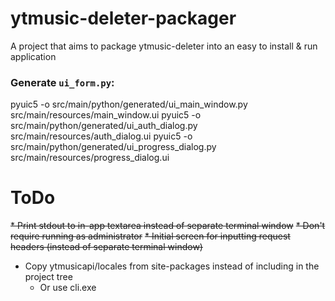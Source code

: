 # ytmusic-deleter-packager
A project that aims to package ytmusic-deleter into an easy to install &amp; run application

### Generate `ui_form.py`:
pyuic5 -o src/main/python/generated/ui_main_window.py src/main/resources/main_window.ui
pyuic5 -o src/main/python/generated/ui_auth_dialog.py src/main/resources/auth_dialog.ui
pyuic5 -o src/main/python/generated/ui_progress_dialog.py src/main/resources/progress_dialog.ui

# ToDo
~~* Print stdout to in-app textarea instead of separate terminal window~~
~~* Don't require running as administrator~~
~~* Initial screen for inputting request headers (instead of separate terminal window)~~
* Copy ytmusicapi/locales from site-packages instead of including in the project tree
  * Or use cli.exe